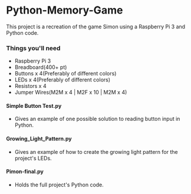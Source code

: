 # Python-Memory-Game

This project is a recreation of the game Simon using a Raspberry Pi 3 and Python code. 

### Things you'll need
- Raspberry Pi 3
- Breadboard(400+ pt)
- Buttons x 4(Preferably of different colors)
- LEDs x 4(Preferably of different colors)
- Resistors x 4
- Jumper Wires(M2M x 4 | M2F x 10 | M2M x 4)

#### Simple Button Test.py
- Gives an example of one possible solution to reading button input in Python.

#### Growing_Light_Pattern.py
- Gives an example of how to create the growing light pattern for the project's LEDs.

#### Pimon-final.py
- Holds the full project's Python code.
